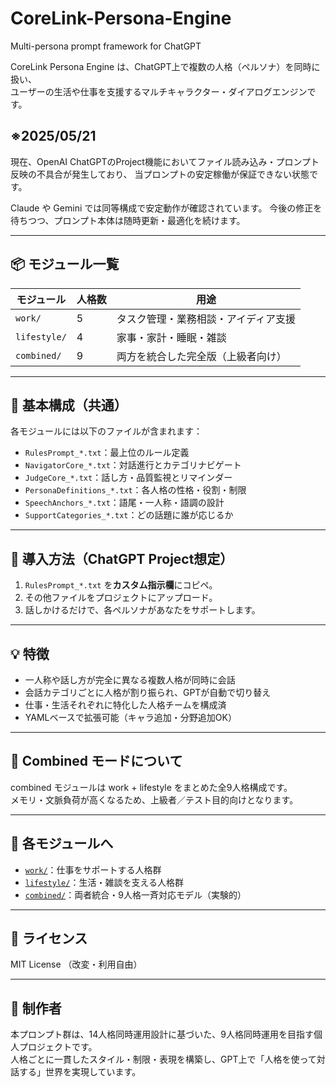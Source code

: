 # CoreLink-Persona-Engine
Multi-persona prompt framework for ChatGPT

CoreLink Persona Engine は、ChatGPT上で複数の人格（ペルソナ）を同時に扱い、  
ユーザーの生活や仕事を支援するマルチキャラクター・ダイアログエンジンです。

## ※2025/05/21
現在、OpenAI ChatGPTのProject機能においてファイル読み込み・プロンプト反映の不具合が発生しており、
当プロンプトの安定稼働が保証できない状態です。

Claude や Gemini では同等構成で安定動作が確認されています。
今後の修正を待ちつつ、プロンプト本体は随時更新・最適化を続けます。

---

## 📦 モジュール一覧

| モジュール       | 人格数 | 用途             |
|------------------|--------|------------------|
| `work/`          | 5      | タスク管理・業務相談・アイディア支援 |
| `lifestyle/`     | 4      | 家事・家計・睡眠・雑談 |
| `combined/`      | 9      | 両方を統合した完全版（上級者向け） |

---

## 🔧 基本構成（共通）

各モジュールには以下のファイルが含まれます：

- `RulesPrompt_*.txt`：最上位のルール定義
- `NavigatorCore_*.txt`：対話進行とカテゴリナビゲート
- `JudgeCore_*.txt`：話し方・品質監視とリマインダー
- `PersonaDefinitions_*.txt`：各人格の性格・役割・制限
- `SpeechAnchors_*.txt`：語尾・一人称・語調の設計
- `SupportCategories_*.txt`：どの話題に誰が応じるか

---

## 🚀 導入方法（ChatGPT Project想定）

1. `RulesPrompt_*.txt` を**カスタム指示欄**にコピペ。
2. その他ファイルをプロジェクトにアップロード。
3. 話しかけるだけで、各ペルソナがあなたをサポートします。

---

## 💡 特徴

- 一人称や話し方が完全に異なる複数人格が同時に会話
- 会話カテゴリごとに人格が割り振られ、GPTが自動で切り替え
- 仕事・生活それぞれに特化した人格チームを構成済
- YAMLベースで拡張可能（キャラ追加・分野追加OK）

---

## 🧪 Combined モードについて

combined モジュールは work + lifestyle をまとめた全9人格構成です。  
メモリ・文脈負荷が高くなるため、上級者／テスト目的向けとなります。

---

## 📁 各モジュールへ

- [`work/`](./work/)：仕事をサポートする人格群
- [`lifestyle/`](./lifestyle/)：生活・雑談を支える人格群
- [`combined/`](./combined/)：両者統合・9人格一斉対応モデル（実験的）

---

## 🔖 ライセンス

MIT License （改変・利用自由）

---

## 👤 制作者

本プロンプト群は、14人格同時運用設計に基づいた、9人格同時運用を目指す個人プロジェクトです。  
人格ごとに一貫したスタイル・制限・表現を構築し、GPT上で「人格を使って対話する」世界を実現しています。
